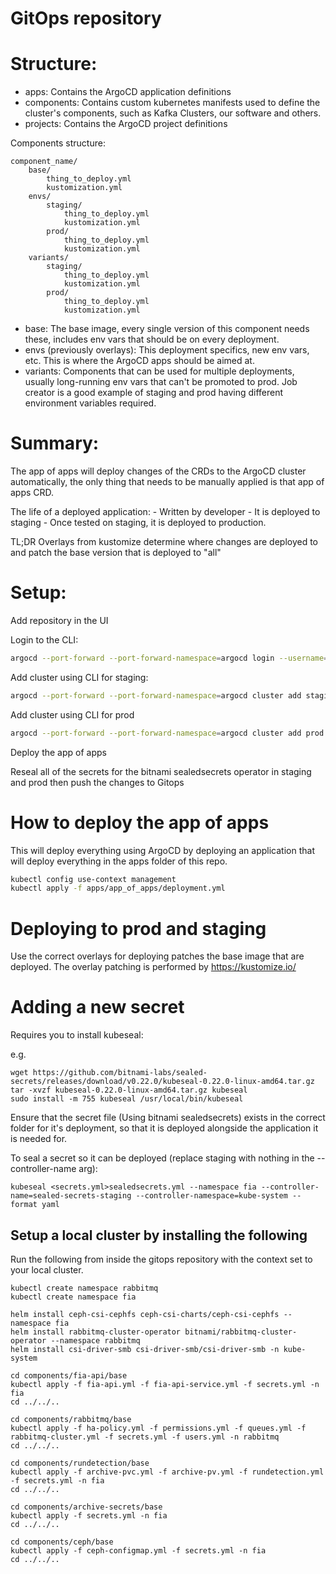 # GitOps repository

# Structure:

- apps: Contains the ArgoCD application definitions
- components: Contains custom kubernetes manifests used to define the cluster's components, such as Kafka Clusters, our software and others. 
- projects: Contains the ArgoCD project definitions

Components structure:
```
component_name/
    base/
        thing_to_deploy.yml
        kustomization.yml
    envs/
        staging/
            thing_to_deploy.yml
            kustomization.yml
        prod/
            thing_to_deploy.yml
            kustomization.yml
    variants/
        staging/
            thing_to_deploy.yml
            kustomization.yml
        prod/
            thing_to_deploy.yml
            kustomization.yml
```

- base: The base image, every single version of this component needs these, includes env vars that should be on every deployment.
- envs (previously overlays): This deployment specifics, new env vars, etc. This is where the ArgoCD apps should be aimed at.
- variants: Components that can be used for multiple deployments, usually long-running env vars that can't be promoted to prod. Job creator is a good example of staging and prod having different environment variables required.


# Summary:

The app of apps will deploy changes of the CRDs to the ArgoCD cluster automatically, the only thing that needs to be manually applied is that app of apps CRD.

The life of a deployed application:
    - Written by developer
    - It is deployed to staging
    - Once tested on staging, it is deployed to production.

TL;DR Overlays from kustomize determine where changes are deployed to and patch the base version that is deployed to "all"

# Setup:

Add repository in the UI

Login to the CLI:

```bash
argocd --port-forward --port-forward-namespace=argocd login --username=admin --password="MY_PASSWORD"
```

Add cluster using CLI for staging:

```bash
argocd --port-forward --port-forward-namespace=argocd cluster add staging --yes
```

Add cluster using CLI for prod

```bash
argocd --port-forward --port-forward-namespace=argocd cluster add prod --yes
```

Deploy the app of apps

Reseal all of the secrets for the bitnami sealedsecrets operator in staging and prod then push the changes to Gitops

# How to deploy the app of apps

This will deploy everything using ArgoCD by deploying an application that will deploy everything in the apps folder of this repo.

```bash
kubectl config use-context management
kubectl apply -f apps/app_of_apps/deployment.yml
```

# Deploying to prod and staging

Use the correct overlays for deploying patches the base image that are deployed. The overlay patching is performed by https://kustomize.io/

# Adding a new secret

Requires you to install kubeseal:

e.g.
```shell
wget https://github.com/bitnami-labs/sealed-secrets/releases/download/v0.22.0/kubeseal-0.22.0-linux-amd64.tar.gz
tar -xvzf kubeseal-0.22.0-linux-amd64.tar.gz kubeseal
sudo install -m 755 kubeseal /usr/local/bin/kubeseal
```

Ensure that the secret file (Using bitnami sealedsecrets) exists in the correct folder for it's deployment, so that it is deployed alongside the application it is needed for.

To seal a secret so it can be deployed (replace staging with nothing in the --controller-name arg):

```shell
kubeseal <secrets.yml>sealedsecrets.yml --namespace fia --controller-name=sealed-secrets-staging --controller-namespace=kube-system --format yaml
```

Setup a local cluster by installing the following
-------------------------------------------------

Run the following from inside the gitops repository with the context set to your local cluster.

```shell
kubectl create namespace rabbitmq
kubectl create namespace fia

helm install ceph-csi-cephfs ceph-csi-charts/ceph-csi-cephfs --namespace fia
helm install rabbitmq-cluster-operator bitnami/rabbitmq-cluster-operator --namespace rabbitmq
helm install csi-driver-smb csi-driver-smb/csi-driver-smb -n kube-system

cd components/fia-api/base
kubectl apply -f fia-api.yml -f fia-api-service.yml -f secrets.yml -n fia
cd ../../..

cd components/rabbitmq/base
kubectl apply -f ha-policy.yml -f permissions.yml -f queues.yml -f rabbitmq-cluster.yml -f secrets.yml -f users.yml -n rabbitmq
cd ../../..

cd components/rundetection/base
kubectl apply -f archive-pvc.yml -f archive-pv.yml -f rundetection.yml -f secrets.yml -n fia
cd ../../..

cd components/archive-secrets/base
kubectl apply -f secrets.yml -n fia
cd ../../..

cd components/ceph/base
kubectl apply -f ceph-configmap.yml -f secrets.yml -n fia
cd ../../..
```
